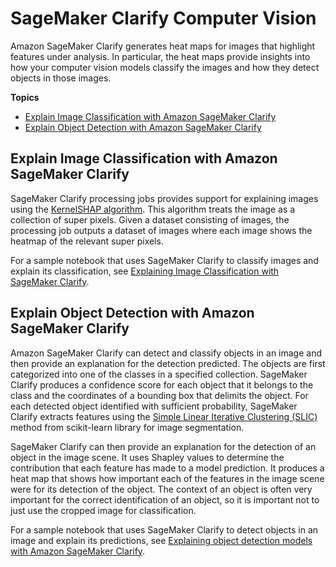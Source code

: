 # SageMaker Clarify Computer Vision<a name="clarify-model-explainability-computer-vision"></a>

Amazon SageMaker Clarify generates heat maps for images that highlight features under analysis\. In particular, the heat maps provide insights into how your computer vision models classify the images and how they detect objects in those images\.

**Topics**
+ [Explain Image Classification with Amazon SageMaker Clarify](#clarify-model-explainability-computer-vision-image-classification)
+ [Explain Object Detection with Amazon SageMaker Clarify](#clarify-model-explainability-computer-vision-object-detection)

## Explain Image Classification with Amazon SageMaker Clarify<a name="clarify-model-explainability-computer-vision-image-classification"></a>

SageMaker Clarify processing jobs provides support for explaining images using the [KernelSHAP algorithm](https://arxiv.org/abs/1705.07874)\. This algorithm treats the image as a collection of super pixels\. Given a dataset consisting of images, the processing job outputs a dataset of images where each image shows the heatmap of the relevant super pixels\.

For a sample notebook that uses SageMaker Clarify to classify images and explain its classification, see [Explaining Image Classification with SageMaker Clarify](https://github.com/aws/amazon-sagemaker-examples/blob/master/sagemaker_processing/computer_vision/explainability_image_classification.ipynb)\.

## Explain Object Detection with Amazon SageMaker Clarify<a name="clarify-model-explainability-computer-vision-object-detection"></a>

Amazon SageMaker Clarify can detect and classify objects in an image and then provide an explanation for the detection predicted\. The objects are first categorized into one of the classes in a specified collection\. SageMaker Clarify produces a confidence score for each object that it belongs to the class and the coordinates of a bounding box that delimits the object\. For each detected object identified with sufficient probability, SageMaker Clarify extracts features using the [Simple Linear Iterative Clustering \(SLIC\)](https://scikit-image.org/docs/dev/api/skimage.segmentation.html#skimage.segmentation.slic) method from scikit\-learn library for image segmentation\.

 SageMaker Clarify can then provide an explanation for the detection of an object in the image scene\. It uses Shapley values to determine the contribution that each feature has made to a model prediction\. It produces a heat map that shows how important each of the features in the image scene were for its detection of the object\. The context of an object is often very important for the correct identification of an object, so it is important not to just use the cropped image for classification\.

For a sample notebook that uses SageMaker Clarify to detect objects in an image and explain its predictions, see [Explaining object detection models with Amazon SageMaker Clarify](https://github.com/aws/amazon-sagemaker-examples/blob/master/sagemaker-clarify/computer_vision/object_detection/object_detection_clarify.ipynb)\.